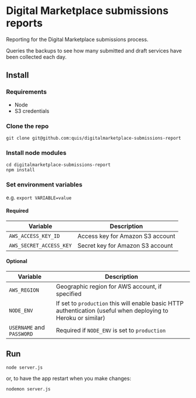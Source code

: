 Digital Marketplace submissions reports
=====================================
Reporting for the Digital Marketplace submissions process.

Queries the backups to see how many submitted and draft services have been
collected each day.

## Install

### Requirements

- Node
- S3 credentials

### Clone the repo
```
git clone git@github.com:quis/digitalmarketplace-submissions-report
```

### Install node modules
```
cd digitalmarketplace-submissions-report
npm install
```

### Set environment variables

e.g. `export VARIABLE=value`

#### Required

Variable | Description
-------- | -----------
`AWS_ACCESS_KEY_ID` | Access key for Amazon S3 account
`AWS_SECRET_ACCESS_KEY` | Secret key for Amazon S3 account


#### Optional

Variable | Description
-------- | -----------
`AWS_REGION` | Geographic region for AWS account, if specified
`NODE_ENV` | If set to `production` this will enable basic HTTP authentication (useful when deploying to Heroku or similar)
`USERNAME` and `PASSWORD` | Required if `NODE_ENV` is set to `production`

## Run
```
node server.js
```
or, to have the app restart when you make changes:
```
nodemon server.js
```
